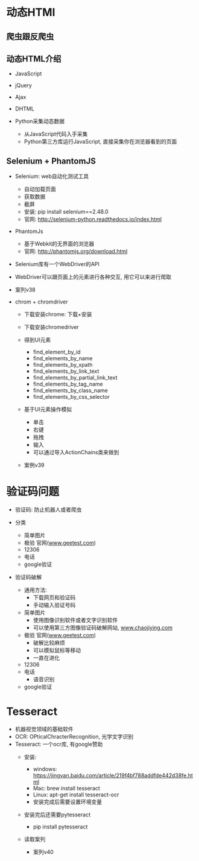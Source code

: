 # 动态HTMl

## 爬虫跟反爬虫

## 动态HTML介绍
- JavaScript
- jQuery
- Ajax
- DHTML

- Python采集动态数据
    - 从JavaScript代码入手采集
    - Python第三方库运行JavaScript, 直接采集你在浏览器看到的页面
    
## Selenium + PhantomJS
- Selenium: web自动化测试工具
    - 自动加载页面
    - 获取数据
    - 截屏
    - 安装: pip install selenium==2.48.0
    - 官网: http://selenium-python.readthedocs.io/index.html
- PhantomJs
    - 基于Webkit的无界面的浏览器
    - 官网: http://phantomjs.org/download.html
- Selenium库有一个WebDriver的API
- WebDriver可以跟页面上的元素进行各种交互, 用它可以来进行爬取
- 案列v38

- chrom + chromdriver
    - 下载安装chrome: 下载+安装
    - 下载安装chromedriver
    
    - 得到UI元素
        - find_element_by_id
        - find_elements_by_name
        - find_elements_by_xpath
        - find_elements_by_link_text
        - find_elements_by_partial_link_text
        - find_elements_by_tag_name
        - find_elements_by_class_name
        - find_elements_by_css_selector
    - 基于UI元素操作模拟
        - 单击
        - 右键
        - 拖拽
        - 输入
        - 可以通过导入ActionChains类来做到
    - 案例v39
 
    
# 验证码问题
- 验证码: 防止机器人或者爬虫
- 分类
    - 简单图片
    - 极验 官网(www.geetest.com)
    - 12306
    - 电话
    - google验证
    
- 验证码破解
    - 通用方法: 
        - 下载网页和验证码
        - 手动输入验证号码
    - 简单图片
        - 使用图像识别软件或者文字识别软件
        - 可以使用第三方图像验证码破解网站, www.chaojiying.com
    - 极验 官网(www.geetest.com)
        - 破解比较麻烦
        - 可以模拟鼠标等移动
        - 一直在进化
    - 12306
    - 电话
        - 语音识别
    - google验证
    
# Tesseract
- 机器视觉领域的基础软件
- OCR: OPticalChracterRecognition, 光学文字识别
- Tesseract: 一个ocr库, 有google赞助
    - 安装: 
        - windows: https://jingyan.baidu.com/article/219f4bf788addfde442d38fe.html
        - Mac: brew install tesseract
        - Linux: apt-get install tesseract-ocr
        - 安装完成后需要设置环境变量
    - 安装完后还需要pytesseract
        - pip install pytesseract
        
    - 读取案列
        - 案列v40